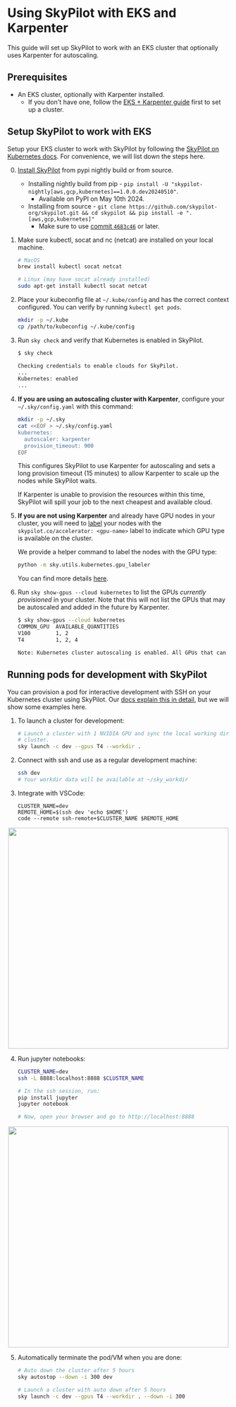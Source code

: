 # Using SkyPilot with EKS and Karpenter
This guide will set up SkyPilot to work with an EKS cluster that optionally uses Karpenter for autoscaling.

## Prerequisites
- An EKS cluster, optionally with Karpenter installed.
  - If you don't have one, follow the [EKS + Karpenter guide](deploy_karpenter.md) first to set up a cluster.

## Setup SkyPilot to work with EKS

Setup your EKS cluster to work with SkyPilot by following the [SkyPilot on Kubernetes docs](https://skypilot.readthedocs.io/en/latest/reference/kubernetes/index.html#submitting-skypilot-tasks-to-kubernetes-clusters). For convenience, we will list down the steps here.

0. [Install SkyPilot](https://skypilot.readthedocs.io/en/latest/getting-started/installation.html) from pypi nightly build or from source.
    - Installing nightly build from pip - `pip install -U "skypilot-nightly[aws,gcp,kubernetes]==1.0.0.dev20240510"`. 
      - Available on PyPI on May 10th 2024.
    - Installing from source - `git clone https://github.com/skypilot-org/skypilot.git && cd skypilot && pip install -e ".[aws,gcp,kubernetes]"`
      - Make sure to use [commit `4683c46`](https://github.com/skypilot-org/skypilot/commit/4683c46edb5e1b5dcadb1ef143e6baedc145fcd4) or later.


1. Make sure kubectl, socat and nc (netcat) are installed on your local machine.
    ```bash
    # MacOS
    brew install kubectl socat netcat
    
    # Linux (may have socat already installed)
    sudo apt-get install kubectl socat netcat
    ```

2. Place your kubeconfig file at `~/.kube/config` and has the correct context configured. You can verify by running `kubectl get pods`.
    ```bash
    mkdir -p ~/.kube
    cp /path/to/kubeconfig ~/.kube/config
    ```

3. Run `sky check` and verify that Kubernetes is enabled in SkyPilot.
    ```bash
    $ sky check
    
    Checking credentials to enable clouds for SkyPilot.
    ...
    Kubernetes: enabled
    ...
    ```

4. **If you are using an autoscaling cluster with Karpenter**, configure your `~/.sky/config.yaml` with this command:
    ```bash
    mkdir -p ~/.sky
    cat <<EOF > ~/.sky/config.yaml
    kubernetes:
      autoscaler: karpenter
      provision_timeout: 900
    EOF
    ```
    This configures SkyPilot to use Karpenter for autoscaling and sets a long provision timeout (15 minutes) to allow Karpenter to scale up the nodes while SkyPilot waits. 

    If Karpenter is unable to provision the resources within this time, SkyPilot will spill your job to the next cheapest and available cloud.

5. **If you are not using Karpenter** and already have GPU nodes in your cluster, you will need to [label](https://skypilot.readthedocs.io/en/latest/reference/kubernetes/kubernetes-setup.html#setting-up-gpu-support) your nodes with the `skypilot.co/accelerator: <gpu-name>` label to indicate which GPU type is available on the cluster.
   
   We provide a helper command to label the nodes with the GPU type:
    ```bash
    python -m sky.utils.kubernetes.gpu_labeler
    ```
   
   You can find more details [here](https://skypilot.readthedocs.io/en/latest/reference/kubernetes/kubernetes-setup.html#deploying-on-amazon-eks).

6. Run `sky show-gpus --cloud kubernetes` to list the GPUs _currently provisioned_ in your cluster. Note that this will not list the GPUs that may be autoscaled and added in the future by Karpenter.
    ```bash
    $ sky show-gpus --cloud kubernetes
    COMMON_GPU  AVAILABLE_QUANTITIES
    V100        1, 2
    T4          1, 2, 4
   
    Note: Kubernetes cluster autoscaling is enabled. All GPUs that can be provisioned may not be listed here. Refer to your autoscaler's node pool configuration to see the list of supported GPUs.
    ``` 

## Running pods for development with SkyPilot

You can provision a pod for interactive development with SSH on your Kubernetes cluster using SkyPilot. Our [docs explain this in detail](https://skypilot.readthedocs.io/en/latest/examples/interactive-development.html), but we will show some examples here.

1. To launch a cluster for development:
    ```bash
    # Launch a cluster with 1 NVIDIA GPU and sync the local working directory to the
    # cluster.
    sky launch -c dev --gpus T4 --workdir .
    ```

2. Connect with ssh and use as a regular development machine:
    ```bash
    ssh dev
    # Your workdir data will be available at ~/sky_workdir
    ```

3. Integrate with VSCode:
    ```
    CLUSTER_NAME=dev
    REMOTE_HOME=$(ssh dev 'echo $HOME')
    code --remote ssh-remote+$CLUSTER_NAME $REMOTE_HOME
    ```
<p align="center">
    <img src="https://imgur.com/8mKfsET.gif" width="500px">
</p>

4. Run jupyter notebooks:
    ```bash
    CLUSTER_NAME=dev
    ssh -L 8888:localhost:8888 $CLUSTER_NAME
    
   # In the ssh session, run:
    pip install jupyter
    jupyter notebook
   
    # Now, open your browser and go to http://localhost:8888
    ```
<p align="center">
    <img src="https://skypilot.readthedocs.io/en/latest/_images/jupyter-gpu.png" width="500px">
</p>

5. Automatically terminate the pod/VM when you are done:
    ```bash
    # Auto down the cluster after 5 hours
    sky autostop --down -i 300 dev
    
    # Launch a cluster with auto down after 5 hours
    sky launch -c dev --gpus T4 --workdir . --down -i 300
    ```
